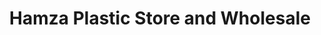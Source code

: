 ---
title: "Hamza Plastic Store and Wholesale"
url: /lalamusa/hamza-plastic-store-and-wholesale/
shop: wholesale
---